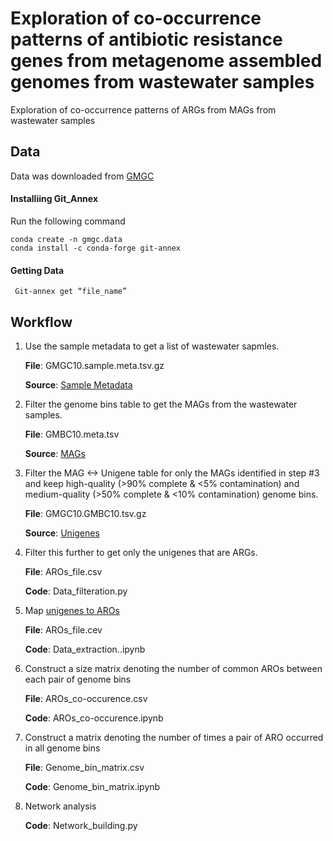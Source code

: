 # Exploration of co-occurrence patterns of antibiotic resistance genes from metagenome assembled genomes from wastewater samples
Exploration of co-occurrence patterns of ARGs from MAGs from wastewater samples
## Data
Data was downloaded from [GMGC](https://git.embl.de/coelho/GMGC10.data)
#### Installiing Git_Annex
Run the following command


    conda create -n gmgc.data
    conda install -c conda-forge git-annex

#### Getting Data
     
     
     Git-annex get “file_name”

## Workflow
1. Use the sample metadata to get a list of wastewater sapmles. 

   **File**: GMGC10.sample.meta.tsv.gz
   
   **Source**: [Sample Metadata](http://gmgc.embl.de/downloads/v1.0/metadata/GMGC10.sample.meta.tsv.gz.metadata/GMGC10.sample.meta.tsv.gz)

2. Filter the genome bins table to get the MAGs from the wastewater samples. 
   
   **File**: GMBC10.meta.tsv

   **Source**: [MAGs](http://gmgc.embl.de/downloads/v1.0/GMBC10.meta.tsv.GMBC10.meta.tsv)
   
3. Filter the MAG <-> Unigene table for only the MAGs identified in step #3 and keep high-quality (>90% complete & <5% contamination) and medium-quality    (>50% complete & <10% contamination) genome bins.

   **File**: GMGC10.GMBC10.tsv.gz

   **Source**: [Unigenes](http://gmgc.embl.de/downloads/v1.0/GMGC10.GMBC10.tsv.gz.GMGC10.GMBC10.tsv.gz)
   
 4. Filter this further to get only the unigenes that are ARGs.
 
    **File**: AROs_file.csv
    
    **Code**: Data_filteration.py
    
5. Map [unigenes to AROs](http://gmgc.embl.de/downloads/v1.0/GMGC10.card_resfam.tsv.gz)
   
   **File**: AROs_file.cev
   
   **Code**: Data_extraction..ipynb
   
 6. Construct a size matrix denoting the number of common AROs between each pair of genome bins
 
    **File**: AROs_co-occurence.csv 
    
    **Code**: AROs_co-occurence.ipynb
    
 7. Construct a matrix denoting the number of times a pair of ARO occurred in all genome bins
 
    **File**: Genome_bin_matrix.csv
    
    **Code**: Genome_bin_matrix.ipynb
    
 8. Network analysis
      
    **Code**: Network_building.py
